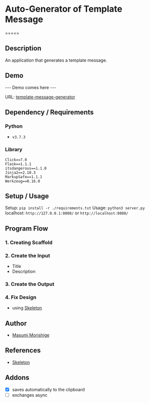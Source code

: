 # Auto-Generator of Template Message
=====
## Description
An application that generates a template message.

## Demo
--- Demo comes here ---

URL: [template-message-generator](https://template-message-generator.herokuapp.com/)

## Dependency / Requirements
### Python
- `v3.7.3`

### Library
```
Click==7.0
Flask==1.1.1
itsdangerous==1.1.0
Jinja2==2.10.3
MarkupSafe==1.1.1
Werkzeug==0.16.0
```

## Setup / Usage
Setup: `pip install -r ./requirements.txt`
Usage: `python3 server.py`
localhost: `http://127.0.0.1:8080/` or `http://localhost:8080/`

## Program Flow
### 1. Creating Scaffold

### 2. Create the Input
- Title
- Description

### 3. Create the Output

### 4. Fix Design
- using [Skeleton](http://getskeleton.com) 

## Author
- [Masumi Morishige](https://github.com/Masumi-M)

## References
- [Skeleton](http://getskeleton.com)

## Addons
- [x] saves automatically to the clipboard
- [ ] exchanges async